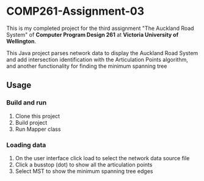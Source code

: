 # COMP261-Assignment-03

This is my completed project for the third assignment "The Auckland Road System" of **Computer Program Design 261** at **Victoria University of Wellington**.

This Java project parses network data to display the Auckland Road System and add intersection identification with the Articulation Points algorithm, and another
functionality for finding the minimum spanning tree

## Usage

### Build and run
1. Clone this project
2. Build project
3. Run Mapper class

### Loading data
1. On the user interface click load to select the network data source file
2. Click a busstop (dot) to show all the articulation points
3. Select MST to show the minimum spanning tree edges